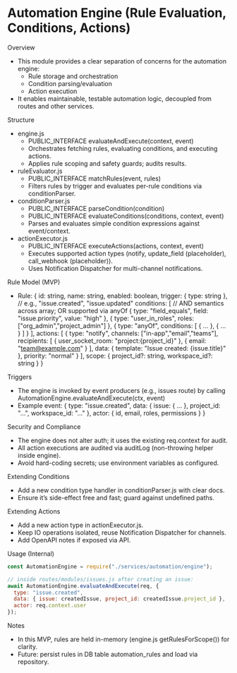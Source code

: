 # Automation Engine (Rule Evaluation, Conditions, Actions)

Overview
- This module provides a clear separation of concerns for the automation engine:
  - Rule storage and orchestration
  - Condition parsing/evaluation
  - Action execution
- It enables maintainable, testable automation logic, decoupled from routes and other services.

Structure
- engine.js
  - PUBLIC_INTERFACE evaluateAndExecute(context, event)
  - Orchestrates fetching rules, evaluating conditions, and executing actions.
  - Applies rule scoping and safety guards; audits results.
- ruleEvaluator.js
  - PUBLIC_INTERFACE matchRules(event, rules)
  - Filters rules by trigger and evaluates per-rule conditions via conditionParser.
- conditionParser.js
  - PUBLIC_INTERFACE parseCondition(condition)
  - PUBLIC_INTERFACE evaluateConditions(conditions, context, event)
  - Parses and evaluates simple condition expressions against event/context.
- actionExecutor.js
  - PUBLIC_INTERFACE executeActions(actions, context, event)
  - Executes supported action types (notify, update_field (placeholder), call_webhook (placeholder)).
  - Uses Notification Dispatcher for multi-channel notifications.

Rule Model (MVP)
- Rule:
  {
    id: string,
    name: string,
    enabled: boolean,
    trigger: { type: string },           // e.g., "issue.created", "issue.updated"
    conditions: [                        // AND semantics across array; OR supported via anyOf
      { type: "field_equals", field: "issue.priority", value: "high" },
      { type: "user_in_roles", roles: ["org_admin","project_admin"] },
      { type: "anyOf", conditions: [ { ... }, { ... } ] }
    ],
    actions: [
      {
        type: "notify",
        channels: ["in-app","email","teams"],
        recipients: [
          { user_socket_room: "project:{project_id}" },
          { email: "team@example.com" }
        ],
        data: { template: "Issue created: {issue.title}" },
        priority: "normal"
      }
    ],
    scope: { project_id?: string, workspace_id?: string }
  }

Triggers
- The engine is invoked by event producers (e.g., issues route) by calling AutomationEngine.evaluateAndExecute(ctx, event)
- Example event:
  {
    type: "issue.created",
    data: { issue: { ... }, project_id: "...", workspace_id: "..." },
    actor: { id, email, roles, permissions }
  }

Security and Compliance
- The engine does not alter auth; it uses the existing req.context for audit.
- All action executions are audited via auditLog (non-throwing helper inside engine).
- Avoid hard-coding secrets; use environment variables as configured.

Extending Conditions
- Add a new condition type handler in conditionParser.js with clear docs.
- Ensure it’s side-effect free and fast; guard against undefined paths.

Extending Actions
- Add a new action type in actionExecutor.js.
- Keep IO operations isolated, reuse Notification Dispatcher for channels.
- Add OpenAPI notes if exposed via API.

Usage (Internal)
```js
const AutomationEngine = require("./services/automation/engine");

// inside routes/modules/issues.js after creating an issue:
await AutomationEngine.evaluateAndExecute(req, {
  type: "issue.created",
  data: { issue: createdIssue, project_id: createdIssue.project_id },
  actor: req.context.user
});
```

Notes
- In this MVP, rules are held in-memory (engine.js getRulesForScope()) for clarity.
- Future: persist rules in DB table automation_rules and load via repository.
